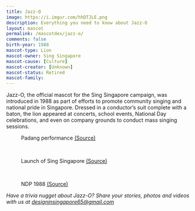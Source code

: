 ```yaml
---
title: Jazz-O
image: https://i.imgur.com/hhDTJLE.png
description: Everything you need to know about Jazz-O
layout: mascot
permalink: /mascotdex/jazz-o/
comments: false
birth-year: 1988
mascot-type: Lion
mascot-owner: Sing Singapore
mascot-cause: [Culture]
mascot-creator: [Unknown]
mascot-status: Retired
mascot-family: 
---
```


Jazz-O, the official mascot for the Sing Singapore campaign, was introduced in 1988 as part of efforts to promote community singing and national pride in Singapore. Dressed in a conductor’s suit complete with a baton, the lion appeared at concerts, school events, National Day celebrations, and even on company grounds to conduct mass singing sessions.

<figure>
<img src="https://i.imgur.com/DNGd702.jpg" alt="">
<figcaption>Padang performance <a href=": https://www.nas.gov.sg/archivesonline/photographs/record-details/0024027d-1162-11e3-83d5-0050568939ad" target="_blank">(Source)</a></figcaption>
</figure>
<br>
<figure>
<img src="https://i.imgur.com/qCFFiBs.jpg" alt="">
<figcaption>Launch of Sing Singapore <a href="https://www.nas.gov.sg/archivesonline/photographs/record-details/ff770e2e-1161-11e3-83d5-0050568939ad  " target="_blank">(Source)</a></figcaption>
</figure>
<br>
<figure>
<img src="https://i.imgur.com/rCuRS20.jpg" alt="">
<figcaption>NDP 1988 <a href="https://www.nas.gov.sg/archivesonline/photographs/record-details/012c2dcc-1162-11e3-83d5-0050568939ad   " target="_blank">(Source)</a></figcaption>
</figure>

<i>Have a trivia nugget about Jazz-O? Share your stories, photos and videos with us at designinsingapore65@gmail.com</i>
